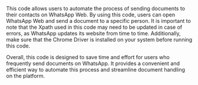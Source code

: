This code allows users to automate the process of sending documents to their contacts on WhatsApp Web. By using this code, users can open WhatsApp Web and send a document to a specific person. It is important to note that the Xpath used in this code may need to be updated in case of errors, as WhatsApp updates its website from time to time. Additionally, make sure that the Chrome Driver is installed on your system before running this code.

Overall, this code is designed to save time and effort for users who frequently send documents on WhatsApp. It provides a convenient and efficient way to automate this process and streamline document handling on the platform.
